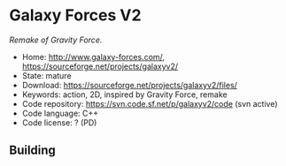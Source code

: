# Galaxy Forces V2

_Remake of Gravity Force._

- Home: http://www.galaxy-forces.com/, https://sourceforge.net/projects/galaxyv2/
- State: mature
- Download: https://sourceforge.net/projects/galaxyv2/files/
- Keywords: action, 2D, inspired by Gravity Force, remake
- Code repository: https://svn.code.sf.net/p/galaxyv2/code (svn active)
- Code language: C++
- Code license: ? (PD)

## Building
